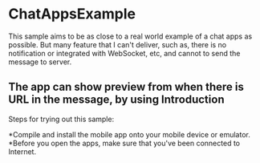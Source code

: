 ChatAppsExample
===============

This sample aims to be as close to a real world example of a chat apps as possible. But many feature that I can't deliver, such as, there is no notification or integrated with WebSocket, etc, and cannot to send the message to server.

The app can show preview from when there is URL in the message, by using 
Introduction
------------

Steps for trying out this sample:

*Compile and install the mobile app onto your mobile device or emulator.
*Before you open the apps, make sure that you've been connected to Internet.

